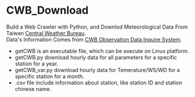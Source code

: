 # CWB_Download
Build a Web Crawler with Python, and Downlod Meteorological Data From Taiwan [Central Weather Bureau](https://www.cwb.gov.tw/V8/C/).  
Data's Information Comes from [CWB Observation Data Inquire System](https://e-service.cwb.gov.tw/HistoryDataQuery/index.jsp).
- getCWB is an executable file, which can be execute on Linux platform.
- getCWB.py download hourly data for all parameters for a specific station for a year. 
- getCWB_var.py download hourly data for Temerature/WS/WD for a specific station for a month.
- .csv file include information about station, like station ID and station chinese name.
